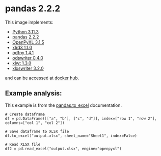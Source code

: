 # pandas 2.2.2

This image implements:
- [Python 3.11.3](https://www.python.org/)
- [pandas 2.2.2](https://pandas.pydata.org/)
- [OpenPyXL 3.1.5](https://openpyxl.readthedocs.io/en/stable/)
- [xlrd3 1.1.0](https://pythonhosted.org/xlrd3/)
- [odfpy 1.4.1](https://github.com/eea/odfpy)
- [odswriter 0.4.0](https://github.com/mmulqueen/odswriter)
- [xlwt 1.3.0](https://xlwt.readthedocs.io/en/latest/)
- [xlxswriter 3.2.0](https://github.com/jmcnamara/XlsxWriter)

and can be accessed at [docker hub](https://hub.docker.com/u/gregorysprenger).

## Example analysis:

This example is from the [pandas.to_excel](https://pandas.pydata.org/pandas-docs/stable/reference/api/pandas.DataFrame.to_excel.html) documentation.

```
# Create dataframe
df = pd.DataFrame([["a", "b"], ["c", "d"]], index=["row 1", "row 2"], columns=["col 1", "col 2"])

# Save dataframe to XLSX file
df.to_excel("output.xlsx", sheet_name="Sheet1", index=False)

# Read XLSX file
df2 = pd.read_excel("output.xlsx", engine="openpyxl")
```
